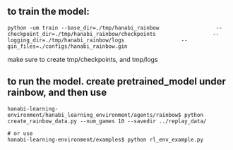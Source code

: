 ## to train the model:
```
python -um train --base_dir=./tmp/hanabi_rainbow                  --checkpoint_dir=./tmp/hanabi_rainbow/checkpoints                  --logging_dir=./tmp/hanabi_rainbow/logs                  --gin_files=./configs/hanabi_rainbow.gin
```

make sure to create tmp/checkpoints, and tmp/logs 


## to run the model. create pretrained_model under rainbow, and then use
```
hanabi-learning-environment/hanabi_learning_environment/agents/rainbow$ python create_rainbow_data.py --num_games 10 --savedir ../replay_data/

# or use
hanabi-learning-environment/examples$ python rl_env_example.py 

```
